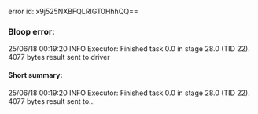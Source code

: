 error id: x9j525NXBFQLRIGT0HhhQQ==
### Bloop error:

25/06/18 00:19:20 INFO Executor: Finished task 0.0 in stage 28.0 (TID 22). 4077 bytes result sent to driver
#### Short summary: 

25/06/18 00:19:20 INFO Executor: Finished task 0.0 in stage 28.0 (TID 22). 4077 bytes result sent to...